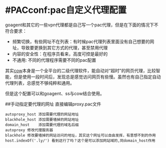#PACconf:pac自定义代理配置
=======

goagent和其它的一些vpn代理都是自己写一个pac代理，但是在下面的情况下不符合要求：

- 频繁切换，有些网址不在列表：有时候pac代理列表里面没有自己想要的网址，导致要更换到其它方式的代理，甚至禁用代理
- 内容的安全性：在程序员看来，高度可控是最好的
- 不通用: 不同的代理程序需要不同的pac配置


其实[cow](https://github.com/cyfdecyf/cow)本身是一个全平台的二级代理软件，能自动对“超时”的网页代理，比较智能，但是使用一段时间后，发现总是感觉访问网页有些慢。虽然也有自己指定自动代理列表，总感觉不够纯粹和通用。

但是这个配置可以和goagent、ss与cow结合使用。

##手动指定要代理的网址
直接编辑proxy.pac文件
```
autoproxy_host 添加需要代理的网站地址
blackhole_host 添加需要墙掉的网站地址
domain_host    添加需要代理的域名后缀
autoproxy 修改代理服务器
blackhole 修改要墙掉的网站访问的地址，其实这个网址可以自由发挥，有意想不到的作用
host.indexOf('.ly/') 看到这行了吗？这个是可以添加网站域的,同domain_host作用
```

